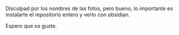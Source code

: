 Disculpad por los nombres de las fotos, pero bueno, lo importante es instalarte el repositorio entero y verlo con obsidian.

Espero que os guste.
